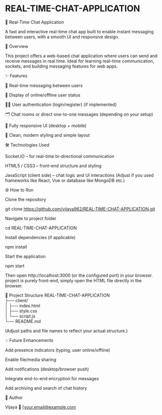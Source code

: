 # REAL-TIME-CHAT-APPLICATION

💬 Real-Time Chat Application

A fast and interactive real-time chat app built to enable instant messaging between users, with a smooth UI and responsive design.

🚀 Overview

This project offers a web-based chat application where users can send and receive messages in real time. Ideal for learning real-time communication, sockets, and building messaging features for web apps.

✨ Features

📡 Real-time messaging between users

👥 Display of online/offline user status

🧑‍💻 User authentication (login/register) (if implemented)

🗂 Chat rooms or direct one-to-one messages (depending on your setup)

📱 Fully responsive UI (desktop + mobile)

🎨 Clean, modern styling and simple layout

🛠 Technologies Used



Socket.IO – for real-time bi-directional communication

HTML5 / CSS3 – front-end structure and styling

JavaScript (client side) – chat logic and UI interactions
(Adjust if you used frameworks like React, Vue or database like MongoDB etc.)

⚙️ How to Run

Clone the repository

git clone https://github.com/vijaya962/REAL-TIME-CHAT-APPLICATION.git


Navigate to project folder

cd REAL-TIME-CHAT-APPLICATION


Install dependencies (if applicable)

npm install


Start the application

npm start


Then open http://localhost:3000 (or the configured port) in your browser.
 project is purely front-end, simply open the HTML file directly in the browser.

📁 Project Structure
REAL-TIME-CHAT-APPLICATION              
├── client/         
│   ├── index.html     
│   ├── style.css      
│   └── script.js      
└── README.md  


(Adjust paths and file names to reflect your actual structure.)

💡 Future Enhancements

Add presence indicators (typing, user online/offline)

Enable file/media sharing

Add notifications (desktop/browser push)

Integrate end-to-end encryption for messages

Add archiving and search of chat history

👤 Author

Vijaya
📧 [your.email@example.com
